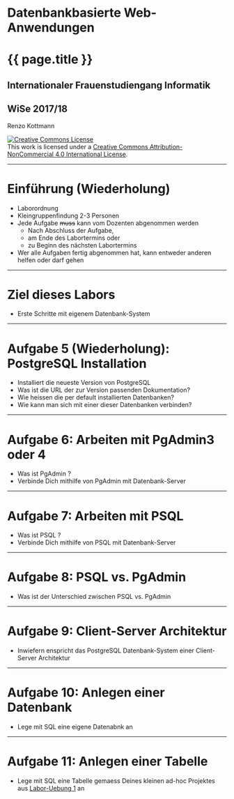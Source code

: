 
# Datenbankbasierte Web-Anwendungen
# {{ page.title }}
## Internationaler Frauenstudiengang Informatik 
## WiSe 2017/18
 
Renzo Kottmann


<a rel="license"
href="http://creativecommons.org/licenses/by-nc/4.0/"><img
alt="Creative Commons License" style="border-width:0"
src="https://licensebuttons.net/l/by-nc/4.0/88x31.png" /></a><br
/>This work is licensed under a <a rel="license"
href="http://creativecommons.org/licenses/by-nc/4.0/">Creative Commons
Attribution-NonCommercial 4.0 International License</a>.

---

# Einführung (Wiederholung)

* Laborordnung
* Kleingruppenfindung 2-3 Personen
* Jede Aufgabe ~~muss~~ kann vom Dozenten abgenommen werden
  * Nach Abschluss der Aufgabe,
  * am Ende des Labortermins oder
  * zu Beginn des nächsten Labortermins
* Wer alle Aufgaben fertig abgenommen hat, kann entweder anderen helfen oder darf gehen

---

# Ziel dieses Labors

* Erste Schritte mit eigenem Datenbank-System

---

# Aufgabe 5 (Wiederholung): PostgreSQL Installation

* Installiert die neueste Version von PostgreSQL 
* Was ist die URL der zur Version passenden Dokumentation?
* Wie heissen die per default installierten Datenbanken?
* Wie kann man sich mit einer dieser Datenbanken verbinden?

---

# Aufgabe 6: Arbeiten mit PgAdmin3 oder 4

* Was ist PgAdmin ?
* Verbinde Dich mithilfe von PgAdmin mit Datenbank-Server

---

# Aufgabe 7: Arbeiten mit PSQL

* Was ist PSQL ?
* Verbinde Dich mithilfe von PSQL mit Datenbank-Server

---

# Aufgabe 8: PSQL vs. PgAdmin

* Was ist der Unterschied zwischen PSQL vs. PgAdmin

---
# Aufgabe 9: Client-Server Architektur

* Inwiefern enspricht das PostgreSQL Datenbank-System einer Client-Server Architektur

---

# Aufgabe 10: Anlegen einer Datenbank

* Lege mit SQL eine eigene Datenabnk an

---
# Aufgabe 11: Anlegen einer Tabelle

* Lege mit SQL eine Tabelle gemaess Deines kleinen ad-hoc Projektes aus [Labor-Uebung 1](/lecture/2017-10/database-ifi/labor-uebung-2.html) an

